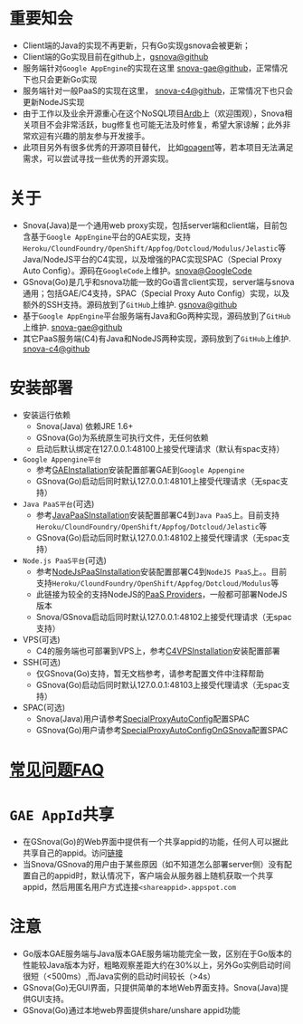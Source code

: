 # **重要知会** #
  * Client端的Java的实现不再更新，只有Go实现gsnova会被更新；
  * Client端的Go实现目前在github上，[gsnova@github](https://github.com/yinqiwen/gsnova)
  * 服务端针对`Google AppEngine`的实现在这里 [snova-gae@github](https://github.com/yinqiwen/snova-gae)，正常情况下也只会更新Go实现
  * 服务端针对一般PaaS的实现在这里， [snova-c4@github](https://github.com/yinqiwen/snova-c4)，正常情况下也只会更新NodeJS实现
  * 由于工作以及业余开源重心在这个NoSQL项目[Ardb](https://github.com/yinqiwen/ardb)上（欢迎围观），Snova相关项目不会非常活跃，bug修复也可能无法及时修复，希望大家谅解；此外非常欢迎有兴趣的朋友参与开发接手。
  * 此项目另外有很多优秀的开源项目替代， 比如[goagent](https://code.google.com/p/goagent/)等，若本项目无法满足需求，可以尝试寻找一些优秀的开源实现。


# **关于** #
  * Snova(Java)是一个通用web proxy实现，包括server端和client端，目前包含基于`Google AppEngine`平台的GAE实现，支持`Heroku/CloundFoundry/OpenShift/Appfog/Dotcloud/Modulus/Jelastic`等Java/NodeJS平台的C4实现，以及增强的PAC实现SPAC（Special Proxy  Auto Config）。源码在`GoogleCode`上维护。[snova@GoogleCode](http://code.google.com/p/snova/source/checkout)
  * GSnova(Go)是几乎和snova功能一致的Go语言client实现，server端与snova通用；包括GAE/C4支持，SPAC（Special Proxy  Auto Config）实现，以及额外的SSH支持。源码放到了`GitHub`上维护. [gsnova@github](https://github.com/yinqiwen/gsnova)
  * 基于`Google AppEngine`平台服务端有Java和Go两种实现，源码放到了`GitHub`上维护. [snova-gae@github](https://github.com/yinqiwen/snova-gae)
  * 其它PaaS服务端(C4)有Java和NodeJS两种实现，源码放到了`GitHub`上维护. [snova-c4@github](https://github.com/yinqiwen/snova-c4)

# **安装部署** #
  * 安装运行依赖
    * Snova(Java) 依赖JRE 1.6+
    * GSnova(Go)为系统原生可执行文件，无任何依赖
    * 启动后默认绑定在127.0.0.1:48100上接受代理请求（默认有spac支持）
  * `Google Appengine平台`
    * 参考[GAEInstallation](http://code.google.com/p/snova/wiki/GAEInstallation)安装配置部署GAE到`Google Appengine`
    * GSnova(Go)启动后同时默认127.0.0.1:48101上接受代理请求（无spac支持）
  * `Java PaaS平台`(可选)
    * 参考[JavaPaaSInstallation](http://code.google.com/p/snova/wiki/JavaPaaSInstallation)安装配置部署C4到`Java PaaS`上。目前支持`Heroku/CloundFoundry/OpenShift/Appfog/Dotcloud/Jelastic`等
    * GSnova(Go)启动后同时默认127.0.0.1:48102上接受代理请求（无spac支持）
  * `Node.js PaaS平台`(可选)
    * 参考[NodeJsPaaSInstallation](http://code.google.com/p/snova/wiki/NodeJsPaaSInstallation)安装配置部署C4到`NodeJS PaaS`上。。目前支持`Heroku/CloundFoundry/OpenShift/Appfog/Dotcloud/Modulus`等
    * 此链接为较全的支持NodeJS的[PaaS Providers](https://github.com/joyent/node/wiki/Node-Hosting)，一般都可部署NodeJS版本
    * Snova/GSnova启动后同时默认127.0.0.1:48102上接受代理请求（无spac支持）
  * VPS(可选)
    * C4的服务端也可部署到VPS上，参考[C4VPSInstallation](http://code.google.com/p/snova/wiki/C4VPSInstallation)安装配置部署
  * SSH(可选)
    * 仅GSnova(Go)支持，暂无文档参考，请参考配置文件中注释帮助
    * GSnova(Go)启动后同时默认127.0.0.1:48103上接受代理请求（无spac支持）
  * SPAC(可选)
    * Snova(Java)用户请参考[SpecialProxyAutoConfig](http://code.google.com/p/snova/wiki/SpecialProxyAutoConfig)配置SPAC
    * GSnova(Go)用户请参考[SpecialProxyAutoConfigOnGSnova](http://code.google.com/p/snova/wiki/SpecialProxyAutoConfigOnGSnova)配置SPAC

# **[常见问题FAQ](http://code.google.com/p/snova/wiki/FAQ)** #

# **`GAE AppId`共享** #
  * 在GSnova(Go)的Web界面中提供有一个共享appid的功能，任何人可以据此共享自己的appid。访问[链接](http://127.0.0.1:48100/share.html)
  * 当Snova/GSnova的用户由于某些原因（如不知道怎么部署server侧）没有配置自己的appid时，默认情况下，客户端会从服务器上随机获取一个共享appid，然后用匿名用户方式连接`<shareappid>.appspot.com`

# **注意** #
  * Go版本GAE服务端与Java版本GAE服务端功能完全一致，区别在于Go版本的性能较Java版本为好，粗略观察差距大约在30%以上，另外Go实例启动时间很短（<500ms）,而Java实例的启动时间较长（>4s）
  * GSnova(Go)无GUI界面，只提供简单的本地Web界面支持。Snova(Java)提供GUI支持。
  * GSnova(Go)通过本地web界面提供share/unshare appid功能
